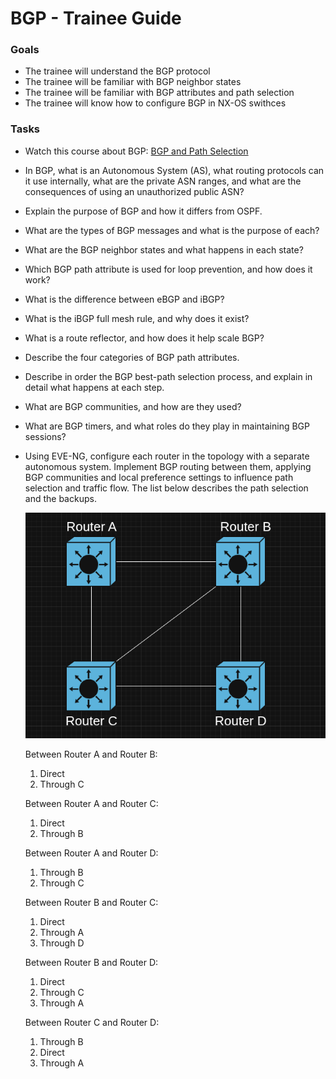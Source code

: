 # BGP - Trainee Guide

### Goals

- The trainee will understand the BGP protocol
- The trainee will be familiar with BGP neighbor states
- The trainee will be familiar with BGP attributes and path selection
- The trainee will know how to configure BGP in NX-OS swithces

### Tasks

- Watch this course about BGP: [BGP and Path Selection](https://www.pluralsight.com/courses/cisco-enterprise-networks-bgp-path-control)
- In BGP, what is an Autonomous System (AS), what routing protocols can it use internally, what are the private ASN ranges, and what are the consequences of using an unauthorized public ASN?
- Explain the purpose of BGP and how it differs from OSPF.
- What are the types of BGP messages and what is the purpose of each?
- What are the BGP neighbor states and what happens in each state?
- Which BGP path attribute is used for loop prevention, and how does it work?
- What is the difference between eBGP and iBGP?
- What is the iBGP full mesh rule, and why does it exist?
- What is a route reflector, and how does it help scale BGP?
- Describe the four categories of BGP path attributes.
- Describe in order the BGP best-path selection process, and explain in detail what happens at each step.
- What are BGP communities, and how are they used?
- What are BGP timers, and what roles do they play in maintaining BGP sessions?
- Using EVE-NG, configure each router in the topology with a separate autonomous system. Implement BGP routing between them, applying BGP communities and local preference settings to influence path selection and traffic flow. The list below describes the path selection and the backups.

    ![BGP](../Images/BGP-lab.png)

    Between Router A and Router B:

    1. Direct
    2. Through C

    Between Router A and Router C:

    1. Direct
    2. Through B

    Between Router A and Router D:

    1. Through B
    2. Through C

    Between Router B and Router C:

    1. Direct
    2. Through A
    3. Through D

    Between Router B and Router D:

    1. Direct
    2. Through C
    3. Through A

    Between Router C and Router D:

    1. Through B
    2. Direct
    3. Through A
